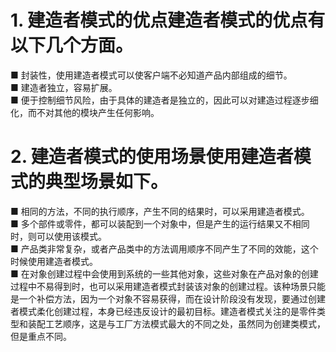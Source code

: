   # 1.  建造者模式的优点建造者模式的优点有以下几个方面。 
■ 封装性，使用建造者模式可以使客户端不必知道产品内部组成的细节。
<br>■ 建造者独立，容易扩展。 
<br>■ 便于控制细节风险，由于具体的建造者是独立的，因此可以对建造过程逐步细化，而不对其他的模块产生任何影响。
# 2. 建造者模式的使用场景使用建造者模式的典型场景如下。
■ 相同的方法，不同的执行顺序，产生不同的结果时，可以采用建造者模式。
<br>■ 多个部件或零件，都可以装配到一个对象中，但是产生的运行结果又不相同时，则可以使用该模式。
<br>■ 产品类非常复杂，或者产品类中的方法调用顺序不同产生了不同的效能，这个时候使用建造者模式。
<br>■ 在对象创建过程中会使用到系统的一些其他对象，这些对象在产品对象的创建过程中不易得到时，也可以采用建造者模式封装该对象的创建过程。该种场景只能是一个补偿方法，因为一个对象不容易获得，而在设计阶段没有发现，要通过创建者模式柔化创建过程，本身已经违反设计的最初目标。建造者模式关注的是零件类型和装配工艺顺序，这是与工厂方法模式最大的不同之处，虽然同为创建类模式，但是重点不同。